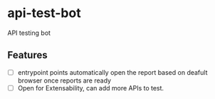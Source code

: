 # api-test-bot

API testing bot

## Features

- [ ] entrypoint points automatically open the report based on deafult browser once reports are ready
- [ ] Open for Extensability, can add more APIs to test.
